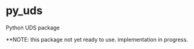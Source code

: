 # py_uds

Python UDS package

**NOTE: this package not yet ready to use. implementation in progress.
